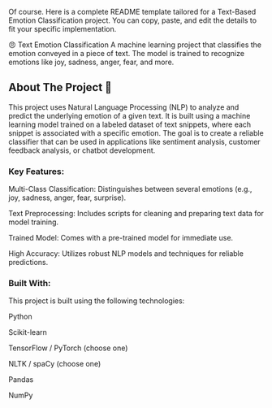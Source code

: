 Of course. Here is a complete README template tailored for a Text-Based Emotion Classification project. You can copy, paste, and edit the details to fit your specific implementation.

😠 Text Emotion Classification
A machine learning project that classifies the emotion conveyed in a piece of text. The model is trained to recognize emotions like joy, sadness, anger, fear, and more.

## About The Project 📖
This project uses Natural Language Processing (NLP) to analyze and predict the underlying emotion of a given text. It is built using a machine learning model trained on a labeled dataset of text snippets, where each snippet is associated with a specific emotion. The goal is to create a reliable classifier that can be used in applications like sentiment analysis, customer feedback analysis, or chatbot development.

### Key Features:
Multi-Class Classification: Distinguishes between several emotions (e.g., joy, sadness, anger, fear, surprise).

Text Preprocessing: Includes scripts for cleaning and preparing text data for model training.

Trained Model: Comes with a pre-trained model for immediate use.

High Accuracy: Utilizes robust NLP models and techniques for reliable predictions.

### Built With:
This project is built using the following technologies:

Python

Scikit-learn

TensorFlow / PyTorch (choose one)

NLTK / spaCy (choose one)

Pandas

NumPy
